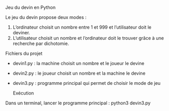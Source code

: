   Jeu du devin en Python

Le jeu du devin propose deux modes :
1. L’ordinateur choisit un nombre entre 1 et 999 et l’utilisateur doit le deviner.
2. L’utilisateur choisit un nombre et l’ordinateur doit le trouver grâce à une recherche par dichotomie.

  Fichiers du projet

- devin1.py : la machine choisit un nombre et le joueur le devine  
- devin2.py : le joueur choisit un nombre et la machine le devine  
- devin3.py : programme principal qui permet de choisir le mode de jeu

  Exécution

Dans un terminal, lancer le programme principal : 
python3 devin3.py
